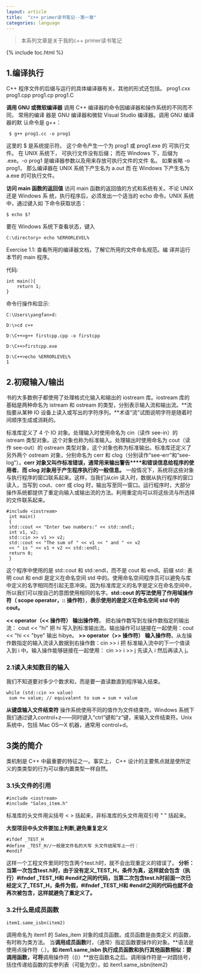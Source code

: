 ```yaml
---
layout: article
title:  "c++ primer读书笔记--第一章"
categories: language
---
```


> 本系列文章是关于我的c++ primer读书笔记

{% include toc.html %}

## 1.编译执行
C++ 程序文件的后缀与运行的具体编译器有关。其他的形式还包括。
 prog1.cxx
 prog1.cpp
 prog1.cp
 prog1.C
 
**调用 GNU 或微软编译器**
调用 C++ 编译器的命令因编译器和操作系统的不同而不同， 常用的编译
器是 GNU 编译器和微软 Visual Studio 编译器。调用 GNU 编译器的默
认命令是 g++：


     $ g++ prog1.cc -o prog1


这里的 $ 是系统提示符。 这个命令产生一个为 prog1 或 prog1.exe 的
可执行文件。 在 UNIX 系统下， 可执行文件没有后缀； 而在 Windows 下，后缀为 .exe。-o prog1 是编译器参数以及用来存放可执行文件的文件
名。 如果省略 -o prog1， 那么编译器在 UNIX 系统下产生名为 a.out 而
在 Windows 下产生名为 a.exe 的可执行文件。

**访问 main 函数的返回值**
访问 main 函数的返回值的方式和系统有关。不论 UNIX 还是 Windows 系
统，执行程序后，必须发出一个适当的 echo 命令。UNIX 系统中，通过键入如
下命令获取状态：

    $ echo $?


要在 Windows 系统下查看状态，键入


    C:\directory> echo %ERRORLEVEL%

Exercise
1.1:
查看所用的编译器文档，了解它所用的文件命名规范。编
译并运行本节的 main 程序。

代码:


    int main(){
    	return 1;
    }

命令行操作和显示:

    C:\Users\yangfan>d:
    
    D:\>cd c++
    
    D:\C++>g++ firstcpp.cpp -o firstcpp
    
    D:\C++>firstcpp.exe
    
    D:\C++>echo %ERRORLEVEL%
    1

##  2.初窥输入/输出
书的大多数例子都使用了处理格式化输入和输出的 iostream 库。iostream 库的基础是两种命名为 istream 和 ostream 的类型，分别表示输入流和输出流。**流指要从某种 IO 设备上读入或写出的字符序列。**术语“流”试图说明字符是随着时间顺序生成或消耗的。

标准库定义了 4 个 IO 对象。处理输入时使用命名为 cin（读作 see-in）的 istream 类型对象。这个对象也称为标准输入。处理输出时使用命名为 cout（读作 see-out）的 ostream 类型对象，这个对象也称为标准输出。标准库还定义了另外两个 ostream 对象，分别命名为 cerr 和 clog（分别读作“see-err”和“see-log”）。**cerr 对象又叫作标准错误，通常用来输出警告****和错误信息给程序的使用者**。**而 clog 对象用于产生程序执行的一般信息。**
一般情况下，系统将这些对象与执行程序的窗口联系起来。这样，当我们从cin 读入时，数据从执行程序的窗口读入，当写到 cout、cerr 或 clog 时，输出写至同一窗口。运行程序时，大部分操作系统都提供了重定向输入或输出流的方法。利用重定向可以将这些流与所选择的文件联系起来。 

    
    #include <iostream>
     int main()
     {
     std::cout << "Enter two numbers:" << std::endl;
     int v1, v2;
     std::cin >> v1 >> v2;
     std::cout << "The sum of " << v1 << " and " << v2
     << " is " << v1 + v2 << std::endl;
     return 0;
     }

这个程序中使用的是 std::cout 和 std::endl，而不是 cout 和 endl。前缀 std:: 表明 cout 和 endl 是定义在命名空间 std 中的。使用命名空间程序员可以避免与库中定义的名字相同而引起无意冲突。因为标准库定义的名字是定义在命名空间中， 所以我们可以按自己的意图使用相同的名字。**std::cout 的写法使用了作用域操作符（ scope operator，:: 操作符）**，**表示使用的是定义在命名空间 std 中的cout。**

**<< operator（<< 操作符）** 
**输出操作符**。 把右操作数写到左操作数指定的输出流： cout << "hi" 把 hi
写入到标准输出流。输出操作可以链接在一起使用：cout << "hi << "bye"
输出 hibye。
**>> operator（>> 操作符）** 
**输入操作符**。从左操作数指定的输入流读入数据到右操作数：cin >> i 把
标准输入流中的下一个值读入到 i 中。输入操作能够链接在一起使用：
cin >> i >> j 先读入 i 然后再读入 j。


### 2.1读入未知数目的输入
我们不知道要对多少个数求和，而是要一直读数直到程序输入结束。


    while (std::cin >> value)
     sum += value; // equivalent to sum = sum + value

    
**从键盘输入文件结束符**
操作系统使用不同的值作为文件结束符。Windows 系统下我们通过键入control+z——同时键入“ctrl”键和“z”键，来输入文件结束符。Unix 系统中，包括 Mac OS—X 机器，通常用 control+d。

## 3类的简介
类机制是 C++ 中最重要的特征之一。事实上， C++ 设计的主要焦点就是使所定义的类类型的行为可以像内置类型一样自然。

### 3.1头文件的引用

    #include <iostream>
    #include "Sales_item.h"

标准库的头文件用尖括号 < > 括起来，非标准库的头文件用双引号 " " 括起来。
 

**大型项目中头文件要加上判断,避免重复定义**

    #ifdef _TEST_H 
    #define _TEST_H//一般是文件名的大写 头文件结尾写上一行： 
    #endif 

这样一个工程文件里同时包含两个test.h时，就不会出现重定义的错误了。 **分析：当第一次包含test.h时，由于没有定义_TEST_H，条件为真，这样就会包含（执行）#ifndef _TEST_H和 #endif之间的代码，当第二次包含test.h时前面一次已经定义了_TEST_H，条件为假，#ifndef _TEST_H和 #endif之间的代码也就不会再次被包含，这样就避免了重定义了。**

### 3.2什么是成员函数


    item1.same_isbn(item2)

调用命名为 item1 的 Sales_item 对象的成员函数。成员函数是由类定义
的函数，有时称为类方法。
当**调用成员函数**时，（通常）指定函数要操作的对象。**语法是使用点操作符（.）。**如 item1.same_isbn
执行成员函数和执行其他函数相似：要调用函数，可将**调用操作符（()）**放在函数名之后。调用操作符是一对圆括号，括住传递给函数的实参列表（可能为空）。如 item1.same_isbn(item2)
